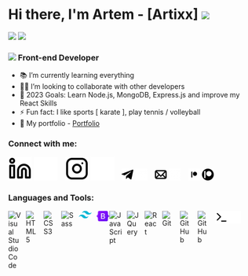 <h1>Hi there, I'm Artem - [Artixx] <img src="https://raw.githubusercontent.com/iampavangandhi/iampavangandhi/master/gifs/Hi.gif" width="30px"> </h1>
<img src="./img/header-artixx.jpg#gh-light-mode-only" />
<img src="./img/header-artixx-dark.jpg#gh-dark-mode-only" />
<h3> <img src="https://media.giphy.com/media/WUlplcMpOCEmTGBtBW/giphy.gif" width="30" /> Front-end Developer </h3>

- 📚 I’m currently learning everything
- 🤝🏻 I’m looking to collaborate with other developers
- 🎯 2023 Goals: Learn Node.js, MongoDB, Express.js and improve my React Skills
- ⚡ Fun fact: I like sports [ karate ], play tennis / volleyball
- 💼 My portfolio - [Portfolio](https://artixxportfolio.netlify.app)

### Connect with me: 

[![website](./img/linkedin-light.svg)](https://www.linkedin.com/in/artixx-developer-66b608259#gh-light-mode-only)
[![website](./img/linkedin-dark.svg)](https://www.linkedin.com/in/artixx-developer-66b608259#gh-dark-mode-only)
&nbsp;&nbsp;
[![website](./img/instagram-light.svg)](https://www.instagram.com/artix_25#gh-light-mode-only)
[![website](./img/instagram-dark.svg)](https://www.instagram.com/artix_25#gh-dark-mode-only)
&nbsp;&nbsp;
[![website](./img/telegram-light.png)](https://t.me/Artixx25#gh-light-mode-only)
[![website](./img/telegram-dark.png)](https://t.me/Artixx25#gh-dark-mode-only)
&nbsp;&nbsp;
[![website](./img/mail-light.png)](http://officalwoolf@gmail.com#gh-light-mode-only)
[![website](./img/mail-dark.png)](http://officalwoolf@gmail.com#gh-dark-mode-only)
&nbsp;&nbsp;
[![website](./img/patreon-dark.png)](https://patreon.com/user?u=69664993#gh-light-mode-only)
[![website](./img/patreon-light.png)](https://patreon.com/user?u=69664993#gh-dark-mode-only)

### Languages and Tools:

[<img align="left" alt="Visual Studio Code" width="26px" src="https://cdn.jsdelivr.net/gh/devicons/devicon/icons/vscode/vscode-original.svg" style="padding-right:10px;" />][website]
[<img align="left" alt="HTML5" width="26px" src="https://cdn.jsdelivr.net/gh/devicons/devicon/icons/html5/html5-original.svg" style="padding-right:10px;" />][website]
[<img align="left" alt="CSS3" width="26px" src="https://cdn.jsdelivr.net/gh/devicons/devicon/icons/css3/css3-original.svg" style="padding-right:10px;" />][website]
[<img align="left" alt="Sass" width="26px" src="https://cdn.jsdelivr.net/gh/devicons/devicon/icons/sass/sass-original.svg" style="padding-right:10px;" />][website]
[<img align="left" alt="Tailwind" width="26px" src="./img/tailwind-css-icon.svg" style="padding-right:10px;" />][website]
[<img align="left" alt="Bootstrap" width="26px" src="./img/Bootstrap_logo.svg.png" />][website]
[<img align="left" alt="JavaScript" width="26px" src="https://cdn.jsdelivr.net/gh/devicons/devicon/icons/javascript/javascript-original.svg" style="padding-right:10px;" />][website]
[<img align="left" alt="JQuery" width="26px" src="https://www.vectorlogo.zone/logos/jquery/jquery-icon.svg" style="padding-right:10px;" />][website]
[<img align="left" alt="React" width="26px" src="https://cdn.jsdelivr.net/gh/devicons/devicon/icons/react/react-original.svg" style="padding-right:10px;" />][website]
[<img align="left" alt="Git" width="26px" src="https://cdn.jsdelivr.net/gh/devicons/devicon/icons/git/git-original.svg" style="padding-right:10px;" />][website]
[<img align="left" alt="GitHub" width="26px" src="https://user-images.githubusercontent.com/3369400/139447912-e0f43f33-6d9f-45f8-be46-2df5bbc91289.png" style="padding-right:10px;" />](https://artixxportfolio.netlify.app#gh-dark-mode-only)
[<img align="left" alt="GitHub" width="26px" src="https://user-images.githubusercontent.com/3369400/139448065-39a229ba-4b06-434b-bc67-616e2ed80c8f.png" style="padding-right:10px;" />](https://artixxportfolio.netlify.app#gh-light-mode-only)
[<img align="left" alt="Terminal" width="26px" src="./img/terminal-light.svg" />](https://artixxportfolio.netlify.app#gh-light-mode-only)
[<img align="left" alt="Terminal" width="26px" src="./img/terminal-dark.svg" />](https://artixxportfolio.netlify.app#gh-dark-mode-only)

[website]: https://artixxportfolio.netlify.app
[instagram]: https://www.instagram.com/artix_25
[linkedin]:https://www.linkedin.com/in/artixx-developer-66b608259
[telegram]:https://t.me/Artixx25
